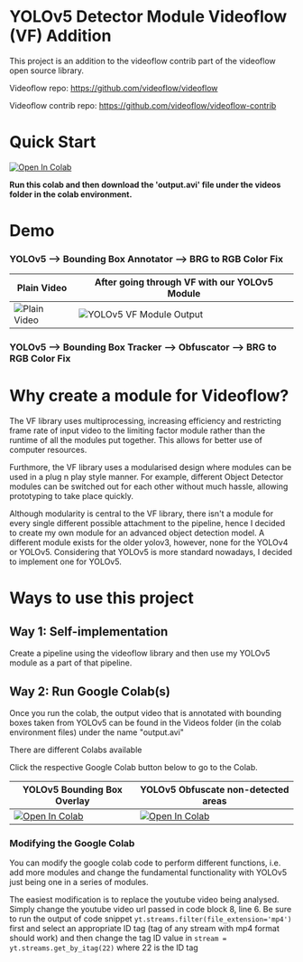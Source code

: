 # YOLOv5 Detector Module Videoflow (VF) Addition

This project is an addition to the videoflow contrib part of the videoflow open source library.

Videoflow repo: https://github.com/videoflow/videoflow

Videoflow contrib repo: https://github.com/videoflow/videoflow-contrib

# Quick Start

[![Open In Colab](https://colab.research.google.com/assets/colab-badge.svg)](https://colab.research.google.com/drive/1kQkmGxvOz4QbjsPtZeJLDS9A_z6lb6KL)

__Run this colab and then download the 'output.avi' file under the videos folder in the colab environment.__

# Demo

### YOLOv5 --> Bounding Box Annotator --> BRG to RGB Color Fix

| Plain Video | After going through VF with our YOLOv5 Module |
|------------------------------------------------------------------------|-------------------------------------------------------------------------|
|![Plain Video](https://i.postimg.cc/VNpwg1DN/plain-Video.gif) | ![YOLOv5 VF Module Output](https://i.postimg.cc/bvStvy50/secondgif.gif) |

### YOLOv5 --> Bounding Box Tracker --> Obfuscator --> BRG to RGB Color Fix

# Why create a module for Videoflow?
The VF library uses multiprocessing, increasing efficiency and restricting frame rate of input video to the limiting factor module rather than the runtime of all the modules put together. This allows for better use of computer resources. 

Furthmore, the VF library uses a modularised design where modules can be used in a plug n play style manner. For example, different Object Detector modules can be switched out for each other without much hassle, allowing prototyping to take place quickly.

Although modularity is central to the VF library, there isn't a module for every single different possible attachment to the pipeline, hence I decided to create my own module for an advanced object detection model. A different module exists for the older yolov3, however, none for the YOLOv4 or YOLOv5. Considering that YOLOv5 is more standard nowadays, I decided to implement one for YOLOv5.

# Ways to use this project

## Way 1: Self-implementation
Create a pipeline using the videoflow library and then use my YOLOv5 module as a part of that pipeline.

## Way 2: Run Google Colab(s)

Once you run the colab, the output video that is annotated with bounding boxes taken from YOLOv5 can be found in the Videos folder (in the colab environment files) under the name "output.avi"

There are different Colabs available

Click the respective Google Colab button below to go to the Colab.

| YOLOv5 Bounding Box Overlay | YOLOv5 Obfuscate non-detected areas |
|--|--|
| [![Open In Colab](https://colab.research.google.com/assets/colab-badge.svg)](https://colab.research.google.com/drive/1kQkmGxvOz4QbjsPtZeJLDS9A_z6lb6KL) | [![Open In Colab](https://colab.research.google.com/assets/colab-badge.svg)](https://colab.research.google.com/drive/1LeIbwzym1RgrCkxbVQtAUu5Q3px7AUti?usp=sharing) | 

### Modifying the Google Colab
You can modify the google colab code to perform different functions, i.e. add more modules and change the fundamental functionality with YOLOv5 just being one in a series of modules.

The easiest modification is to replace the youtube video being analysed. Simply change the youtube video url passed in code block 8, line 6. Be sure to run the output of code snippet `yt.streams.filter(file_extension='mp4')` first and select an appropriate ID tag (tag of any stream with mp4 format should work) and then change the tag ID value in `stream = yt.streams.get_by_itag(22)` where 22 is the ID tag
